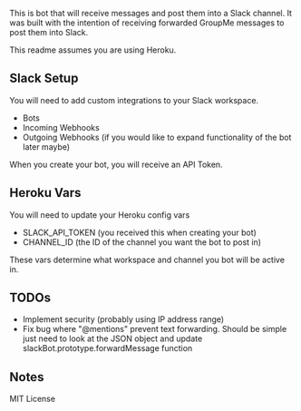 This is bot that will receive messages and post them into a Slack channel. It was built with the intention of receiving forwarded GroupMe messages to post them into Slack.

This readme assumes you are using Heroku.

## Slack Setup

You will need to add custom integrations to your Slack workspace.

- Bots
- Incoming Webhooks
- Outgoing Webhooks (if you would like to expand functionality of the bot later maybe)

When you create your bot, you will receive an API Token.

## Heroku Vars

You will need to update your Heroku config vars

- SLACK_API_TOKEN (you received this when creating your bot)
- CHANNEL_ID (the ID of the channel you want the bot to post in)

These vars determine what workspace and channel you bot will be active in.

## TODOs

- Implement security (probably using IP address range)
- Fix bug where "@mentions" prevent text forwarding. Should be simple just need to look at the JSON object and update slackBot.prototype.forwardMessage function 

## Notes

MIT License
